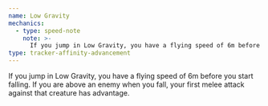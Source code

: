 ```yaml
---
name: Low Gravity
mechanics:
  - type: speed-note
    note: >-
      If you jump in Low Gravity, you have a flying speed of 6m before you start falling. If you are above an enemy when you fall, your first melee attack against that creature has advantage.
type: tracker-affinity-advancement
---
```

If you jump in Low Gravity, you have a flying speed of 6m before you start falling. If you are above an enemy when you fall, your first melee attack against that creature has advantage.
